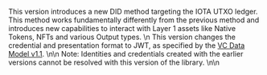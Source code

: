 This version introduces a new DID method targeting the IOTA UTXO ledger. This method works fundamentally differently from the previous method and introduces new capabilities to interact with Layer 1 assets like Native Tokens, NFTs and various Output types.
\n
This version changes the credential and presentation format to JWT, as specified by the [VC Data Model v1.1](https://www.w3.org/TR/vc-data-model/#json-web-token).
\n\n
Note: Identities and credentials created with the earlier versions cannot be resolved with this version of the library.
\n\n